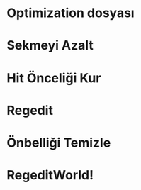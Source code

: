 # Optimization dosyası 


# Sekmeyi Azalt
# Hit Önceliği Kur
# Regedit 
# Önbelliği Temizle

# RegeditWorld!

